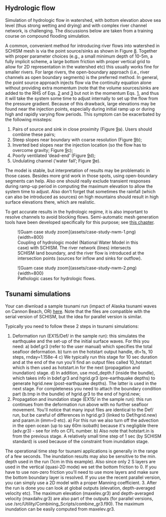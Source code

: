 ## Hydrologic flow
Simulation of hydrologic flow in watershed, with bottom elevation above sea level (thus strong wetting and drying) and with complex river channel network, is challenging. The discussions below are taken from a training course on compound flooding simulation.

A common, convenient method for introducing river flows into watershed in SCHISM mesh is via the point source/sinks as shown in Figure [8](#figure08). Together with proper parameter choices (e.g., a small minimum depth of 10-5m, a fully implicit scheme, a large bottom friction with proper vertical grid to allow for 2D representation in the watershed etc) this usually works fine for smaller rivers. For large rivers, the open-boundary approach (i.e., river channels as open boundary segments) is the preferred method. In general, the point source approach injects flow via the continuity equation alone without providing extra momentum (note that the volume sources/sinks are added to the RHS of Eqs. [2](schism/physical-formulation.md) and [3](schism/physical-formulation.md) but not in the momentum Eqs. [1](schism/physical-formulation.md), and thus it will take the system some time to adjust internally to set up the flow from the pressure gradient. Because of this drawback, large elevations may be found near the injection points, especially during initial ramp up or during high and rapidly varying flow periods. This symptom can be exacerbated by the following missteps:

1. Pairs of source and sink in close proximity (Figure [9](#figure09)a). Users should combine these pairs;
2. Steep slopes near boundary with coarse resolution (Figure [9](#figure09)b); 
3. Inverted bed slopes near the injection location (so the flow has to overcome gravity; Figure [9](#figure09)c);
4. Poorly ventilated ‘dead-end’ (Figure [9](#figure09)d);
5. Undulating channel (‘water fall’; Figure [9](#figure09)e).

The model is stable, but interpretation of results may be problematic in those cases. Besides more grid work in those spots, using open-boundary segments can help. Also one should really exclude transient responses during ramp-up period in computing the maximum elevation to allow the system time to adjust. Also don’t forget that sometimes the rainfall (which can also be introduced as sources) on high mountains should result in high surface elevations there, which are realistic.

To get accurate results in the hydrologic regime, it is also important to resolve channels to avoid blocking flows. Semi-automatic mesh generation
 tools have been developed specifically for this purpose; see [this chapter](mesh-generation/meshing-for-compound-floods/overview.md).

<figure markdown id='figure08'>
![Guam case study zoom](assets/case-study-nwm-1.png){width=800}
<figcaption>Coupling of hydrologic model (National Water Model in this case) with SCHISM. The river network (lines) intersects SCHISM land boundary, and the river flow is introduced at the intersection points (sources for inflow and sinks for outflow).</figcaption>
</figure>

<figure markdown id='figure09'>
![Guam case study zoom](assets/case-study-nwm-2.png){width=800}
<figcaption>Pathologic cases for hydrologic flows.</figcaption>
</figure>

## Tsunami simulations
Your can diwnload a sample tsunami run (impact of Alaska tsunami waves on Cannon Beach, OR) [here](http://www.ccrm.vims.edu/yinglong/wiki_files/tsunami_ex15.tgz). 
Note that the files are compatible with the serial version of SCHISM, but the idea for parallel version is similar.

Typically you need to follow these 2 steps in tsunami simulations:

1. Deformation run (EX15/Def/ in the sample run): this simulates the earthquake and the set-up of the initial surface waves. For this you need:
  a) bdef.gr3 (refer to the user manual) which specifies the total seafloor deformation.
  b) turn on the hotstart output handle, dt=1s, 10 steps, rnday=1.158e-4
  c) We typically run this stage for 10 sec duration and at the end of the run you'll find an output files called 10_hotstart which is then used as hotstart.in for the next (propagation and inundation) stage.
  d) In addition, use mod_depth.f (inside the bundle), which takes info in bdef.gr3 and hgrid.gr3 (pre-earthquake depths) to generate hgrid.new (post-earthquake depths). The latter is used in the next stage. For completeness you need to attach the boundary condition part (b.tmp in the bundle) of hgrid.gr3 to the end of hgrid.new;
2. Propagation and inundation stage (EX15/ in the sample run): this run continues from the deformation run above with no further seafloor movement. You'll notice that many input files are identical to the Def/ run, but be careful of differences in hgrid.gr3 (linked to Def/hgrid.new) and param.in (imm=0 etc).
  a) For this run we also turn off the advection in the open ocean (up to say 60m isobath) because it's negligible there (adv.gr3) - see for info on CFL number.
  b) Also note that hotstart.in is from the previous stage. A relatively small time step of 1 sec (by SCHISM standard) is used because of the constraint from inundation stage.

The operational time step for tsunami applications is generally in the range of a few seconds. The inundation results may also be sensitive to the min. depth used in the run (1cm in this example). Also since only 2 S layers are used in the vertical (quasi-2D mode) we set the bottom friction to 0. If you have to use non-zero friction you'll need to use more layers and make sure the bottom boundary layer is resolved. If you use the recent parallel version, you can simply use a 2D model with a proper Manning coefficient.
3. After the run is done you can look at global outputs (elevation, depth-averaged velocity etc). The maximum elevation (maxelev.gr3) and depth-averaged velocity (maxdahv.gr3) are also part of the outputs (for parallel versions, use /src/Utility/Combining_Scripts/combine_gr3.f90). The maximum inundation can be easily computed from maxelev.gr3.
